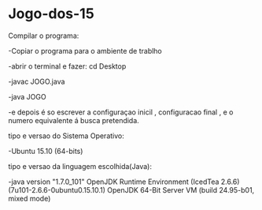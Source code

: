 # Jogo-dos-15

Compilar o programa:

-Copiar o programa para o ambiente de trablho

-abrir o terminal e fazer: cd Desktop

-javac JOGO.java

-java JOGO

-e depois é so escrever a configuraçao inicil , configuracao final , e o numero equivalente á busca pretendida.



tipo e versao do Sistema Operativo: 

-Ubuntu 15.10 (64-bits)

tipo e versao da linguagem escolhida(Java):

-java version "1.7.0_101"
OpenJDK Runtime Environment (IcedTea 2.6.6) (7u101-2.6.6-0ubuntu0.15.10.1)
OpenJDK 64-Bit Server VM (build 24.95-b01, mixed mode)
